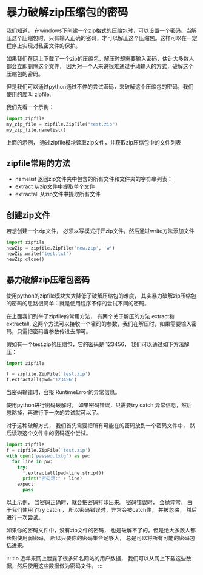 # 暴力破解zip压缩包的密码

我们知道， 在windows下创建一个zip格式的压缩包时，可以设置一个密码。当解压这个压缩包时，只有输入正确的密码，才可以解压这个压缩包。这样可以在一定程序上实现对私密文件的保护。

如果我们在网上下载了一个zip的压缩包，解压时却需要输入密码，估计大多数人都会立即删除这个文件， 因为对一个人来说很难通过手动输入的方式，破解这个压缩包的密码。

但是我们可以通过python通过不停的尝试密码，来破解这个压缩包的密码，我们使用的库叫 zipfile.

我们先看一个示例：
```python
import zipfile
my_zip_file = zipfile.ZipFile("test.zip")
my_zip_file.namelist()
```
上面的示例， 通过zipfile模块读取zip文件，并获取zip压缩包中的文件列表

## zipfile常用的方法
- namelist 返回zip文件夹中包含的所有文件和文件夹的字符串列表：
- extract  从zip文件中提取单个文件
- extractall 从zip文件中提取所有文件

## 创建zip文件
若想创建一个zip文件， 必须以写模式打开zip文件，然后通过write方法添加文件

```python
import zipfile
newZip = zipfile.ZipFile('new.zip', 'w')
newZip.write('test.txt')
newZip.close()
```

## 暴力破解zip压缩包密码
使用python的zipfile模块大大降低了破解压缩包的难度， 其实暴力破解zip压缩包的密码的思路很简单：就是使用程序不停的尝试不同的密码。

在上面我们列举了zipfile的常用方法， 有两个关于解压的方法 extract和extractall, 这两个方法可以接收一个密码的参数，我们在解压时，如果需要输入密码，只需把密码当参数传进去即可。

假如有一个test.zip的压缩包，它的密码是 123456， 我们可以通过如下方法解压：
```python
import zipfile

f = zipfile.ZipFile('test.zip')
f.extractall(pwd='123456')
```
当密码输错时，会报 RuntimeError的异常信息。

使用python进行密码破解时， 如果密码错误，只需要try catch 异常信息，然后忽略掉，再进行下一次的尝试就可以了。

对于这种破解方式， 我们首先需要把所有可能在的密码放到一个密码文件中， 然后读取这个文件中的密码逐个尝试。

```python
import zipfile
f = zipfile.ZipFile('test.zip')
with open('passwd.txtg') as pw:
  for line in pw:
    try:
      f.extractall(pwd=line.strip())
      print("密码是:" + line)
    expect:
      pass
```
以上示例， 当密码正确时，就会把密码打印出来。 密码错误时， 会抛异常。 由于我们使用了try catch ， 所以密码错误时，异常会被catch住， 并被忽略， 然后进行一次尝试。

如果你的密码文件中，没有zip文件的密码， 也是破解不了的。但是绝大多数人都长期使用弱密码， 所以只要你的密码集合足够大， 总是可以将所有可能的密码包括进来。

::: tip
近年来网上泄露了很多知名网站的用户数据， 我们可以从网上下载这些数据，然后使用这些数据做为密码文件。
:::



